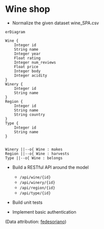# Wine shop

* Normalize the given dataset wine_SPA.csv

```mermaid
erDiagram

Wine {
    Integer id
    String name
    Integer year
    Float rating
    Integer num_reviews
    Float price
    Integer body
    Integer acidity
}
Winery {
    Integer id
    String name
}
Region {
    Integer id
    String name
    String country
}
Type {
    Integer id
    String name
}


Winery ||--o{ Wine : makes
Region ||--o{ Wine : harvests
Type ||--o{ Wine : belongs
```

* Build a RESTful API around the model

    * `/api/wine/{id}`
    * `/api/winery/{id}`
    * `/api/region/{id}`
    * `/api/type/{id}`

* Build unit tests

* Implement basic authentication


(Data attribution: [fedesoriano](https://www.kaggle.com/fedesoriano))